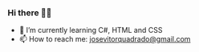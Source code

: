 ### Hi there 👋😎

- 👾 I’m currently learning C#, HTML and CSS
- 📫 How to reach me: josevitorquadrado@gmail.com
